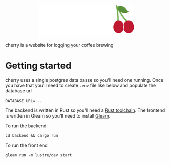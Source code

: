 <p align="center">
  <img src="assets/cherry_logo.png" width="300" height ="100">
</p>

<p align="center">

</p>

cherry is a website for logging your coffee brewing

# Getting started

cherry uses a single postgres data basse so you'll need one running. Once you have that you'll need to create `.env` file like below and populate the database url

```
DATABASE_URL=...
```

The backend is written in Rust so you'll need a [Rust toolchain](rustup.rs). The frontend is written in Gleam so you'll need to install [Gleam](https://gleam.run/getting-started/installing/).

To run the backend
```
cd backend && cargo run

```

To run the front end
```
gleam run -m lustre/dev start
```
